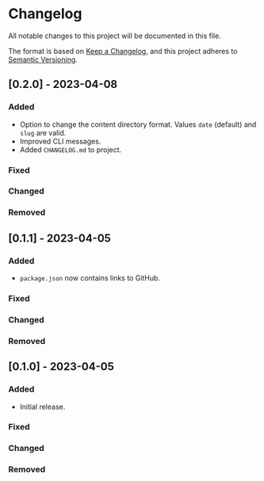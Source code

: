 # Changelog

All notable changes to this project will be documented in this file.

The format is based on [Keep a Changelog](https://keepachangelog.com/en/1.0.0/),
and this project adheres to [Semantic Versioning](https://semver.org/spec/v2.0.0.html).

## [0.2.0] - 2023-04-08

### Added

- Option to change the content directory format. Values `date` (default) and `slug` are valid.
- Improved CLI messages.
- Added `CHANGELOG.md` to project.

### Fixed

### Changed

### Removed

## [0.1.1] - 2023-04-05

### Added

- `package.json` now contains links to GitHub.

### Fixed

### Changed

### Removed

## [0.1.0] - 2023-04-05

### Added

- Initial release.

### Fixed

### Changed

### Removed
